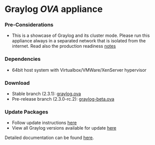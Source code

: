 Graylog *OVA* appliance
=======================

### Pre-Considerations

  * This is a showcase of Graylog and its cluster mode. Please run this appliance always in a separated network that is isolated from the internet.
    Read also the production readiness [notes](http://docs.graylog.org/en/latest/pages/installation/virtual_machine_appliances.html#production-readiness)

### Dependencies

  * 64bit host system with Virtualbox/VMWare/XenServer hypervisor

### Download

  * Stable branch (2.3.1): [graylog.ova](https://packages.graylog2.org/releases/graylog-omnibus/ova/graylog-2.3.1-2.ova)
  * Pre-release branch (2.3.0-rc.2): [graylog-beta.ova](https://packages.graylog2.org/releases/graylog-omnibus/ova/graylog-pre-2.3.0-rc.2-2.ova)

### Update Packages

  * Follow update instructions [here](http://docs.graylog.org/en/2.0/pages/configuration/graylog_ctl.html#upgrade-graylog)
  * View all Graylog versions available for update [here](https://packages.graylog2.org/appliances/ubuntu)

  
Detailed documentation can be found [here](http://docs.graylog.org/en/latest/pages/installation/virtual_machine_appliances.html).
